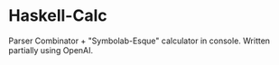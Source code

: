 # Haskell-Calc
Parser Combinator + "Symbolab-Esque" calculator in console. Written partially using OpenAI.
